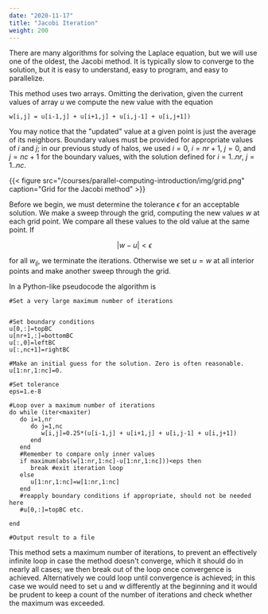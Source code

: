 ```yaml
---
date: "2020-11-17"
title: "Jacobi Iteration"
weight: 200
---
```


There are many algorithms for solving the Laplace equation, but we will use one of the oldest, the Jacobi method. It is typically slow to converge to the solution, but it is easy to understand, easy to program, and easy to parallelize.

This method uses two arrays.  Omitting the derivation, given the current values of array $u$ we compute the new value with the equation

```nohightlight
w[i,j] = u[i-1,j] + u[i+1,j] + u[i,j-1] + u[i,j+1])
```
You may notice that the "updated" value at a given point is just the average of its neighbors.  Boundary values must be provided for appropriate values of $i$ and $j$; in our previous study of halos, we used $i=0$, $i=nr+1$, $j=0$, and $j=nc+1$ for the boundary values, with the solution defined for $i=1..nr$, $j=1..nc$.

{{< figure src="/courses/parallel-computing-introduction/img/grid.png" caption="Grid for the Jacobi method" >}}

Before we begin, we must determine the tolerance $\epsilon$ for an acceptable solution. We make a sweep through the grid, computing the new values $w$ at each grid point.  We compare all these values to the old value at the same point. If 

$$ | w - u | < \epsilon $$

for all $w_{ij}$, we terminate the iterations.  Otherwise we set $u=w$ at all interior points and make another sweep through the grid.

In a Python-like pseudocode the algorithm is
```
#Set a very large maximum number of iterations


#Set boundary conditions
u[0,:]=topBC
u[nr+1,:]=bottomBC
u[:,0]=leftBC
u[:,nc+1]=rightBC

#Make an initial guess for the solution. Zero is often reasonable.
u[1:nr,1:nc]=0.  

#Set tolerance
eps=1.e-8

#Loop over a maximum number of iterations
do while (iter<maxiter)
   do i=1,nr
      do j=1,nc
         w[i,j]=0.25*(u[i-1,j] + u[i+1,j] + u[i,j-1] + u[i,j+1])
      end
   end
   #Remember to compare only inner values
   if maximum(abs(w[1:nr,1:nc]-u[1:nr,1:nc]))<eps then
      break #exit iteration loop
   else
      u[1:nr,1:nc]=w[1:nr,1:nc]
   end
   #reapply boundary conditions if appropriate, should not be needed here
   #u[0,:]=topBC etc.
   
end

#Output result to a file
```

This method sets a maximum number of iterations, to prevent an effectively infinite loop in case the method doesn't converge, which it should do in nearly all cases; we then break out of the loop once convergence is achieved.  Alternatively we could loop until convergence is achieved; in this case we would need to set u and w differently at the beginning and it would be prudent to keep a count of the number of iterations and check whether the maximum was exceeded.
